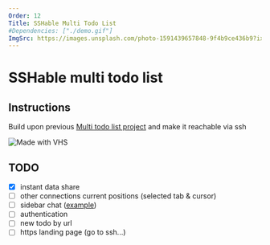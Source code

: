 ```yaml
---
Order: 12
Title: SSHable Multi Todo List 
#Dependencies: ["./demo.gif"]
ImgSrc: https://images.unsplash.com/photo-1591439657848-9f4b9ce436b9?ixid=M3w2NjYzMTJ8MHwxfHJhbmRvbXx8fHx8fHx8fDE3Mjk0NTI5MDF8&ixlib=rb-4.0.3
---
```


# SSHable multi todo list

## Instructions

Build upon previous [Multi todo list project](./cli-multitodolist.html)
and make it reachable via ssh

![Made with VHS](./demo.gif)

## TODO

- [x] instant data share
- [ ] other connections current positions (selected tab & cursor)
- [ ] sidebar chat ([example](https://github.com/charmbracelet/wish/blob/main/examples/multichat/main.go))
- [ ] authentication
- [ ] new todo by url
- [ ] https landing page (go to ssh...)
